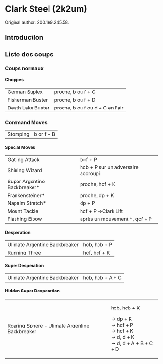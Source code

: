 # Clark Steel (2k2um)

Original author: 200.169.245.58.

## Introduction

## Liste des coups

### Coups normaux

#### Choppes

|                   |                                  |
|-------------------|----------------------------------|
| German Suplex     | proche, b ou f + C               |
| Fisherman Buster  | proche, b ou f + D               |
| Death Lake Buster | proche, b ou f ou d + C en l'air |

### Command Moves

|          |            |
|----------|------------|
| Stomping | b or f + B |

#### Special Moves

|                               |                                    |
|-------------------------------|------------------------------------|
| Gatling Attack                | b\~f + P                           |
| Shining Wizard                | hcb + P sur un adversaire accroupi |
| Super Argentine Backbreaker\* | proche, hcf + K                    |
| Frankensteiner\*              | proche, dp + K                     |
| Napalm Stretch\*              | dp + P                             |
| Mount Tackle                  | hcf + P -\>Clark Lift              |
| Flashing Elbow                | après un mouvement \*, qcf + P     |

#### Desperation

|                               |              |
|-------------------------------|--------------|
| Ulimate Argentine Backbreaker | hcb, hcb + P |
| Running Three                 | hcf, hcf + K |

#### Super Desperation

|                               |                  |
|-------------------------------|------------------|
| Ulimate Argentine Backbreaker | hcb, hcb + A + C |

#### Hidden Super Desperation

<table>
<tbody>
<tr class="odd">
<td><p>Roaring Sphere - Ulimate Argentine Backbreaker</p></td>
<td><p>hcb, hcb + K</p>
<p>-&gt; dp + K<br />
-&gt; hcf + P<br />
-&gt; hcf + K<br />
-&gt; d, d + K<br />
-&gt; d, d + A + B + C + D</p></td>
</tr>
</tbody>
</table>
